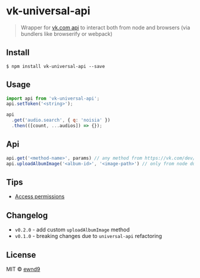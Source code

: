 # vk-universal-api

> Wrapper for [vk.com api](https://vk.com/dev/methods) to interact both from node and browsers (via bundlers like browserify or webpack)

## Install

```
$ npm install vk-universal-api --save
```

## Usage

```javascript
import api from 'vk-universal-api';
api.setToken('<string>');

api
  .get('audio.search', { q: 'noisia' })
  .then(([count, ...audios]) => {});
```

## Api

```js
api.get('<method-name>', params) // any method from https://vk.com/dev/methods
api.uploadAlbumImage('<album-id>', '<image-path>') // only from node due to post upload
```

## Tips

- [Access permissions](https://vk.com/dev/permissions)

## Changelog

- `v0.2.0` - add custom `uploadAlbumImage` method
- `v0.1.0` - breaking changes due to `universal-api` refactoring

## License

MIT © [ewnd9](http://ewnd9.com)
